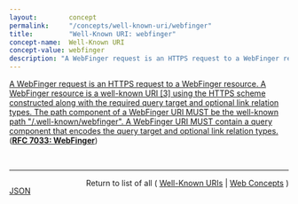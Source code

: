 ```yaml
---
layout:        concept
permalink:     "/concepts/well-known-uri/webfinger"
title:         "Well-Known URI: webfinger"
concept-name:  Well-Known URI
concept-value: webfinger
description: "A WebFinger request is an HTTPS request to a WebFinger resource. A WebFinger resource is a well-known URI [3] using the HTTPS scheme constructed along with the required query target and optional link relation types. The path component of a WebFinger URI MUST be the well-known path \"/.well-known/webfinger\". A WebFinger URI MUST contain a query component that encodes the query target and optional link relation types."
---
```


[A WebFinger request is an HTTPS request to a WebFinger resource. A WebFinger resource is a well-known URI [3] using the HTTPS scheme constructed along with the required query target and optional link relation types. The path component of a WebFinger URI MUST be the well-known path "/.well-known/webfinger". A WebFinger URI MUST contain a query component that encodes the query target and optional link relation types.](http://tools.ietf.org/html/rfc7033#section-4 "Read documentation for Well-Known URI &#34;webfinger&#34;") (**[RFC 7033: WebFinger](/specs/IETF/RFC/7033 "This specification defines the WebFinger protocol, which can be used to discover information about people or other entities on the Internet using standard HTTP methods. WebFinger discovers information for a URI that might not be usable as a locator otherwise, such as account or email URIs.")**)

<br/>
<hr/>

<p style="float : left"><a href="./webfinger.json" title="JSON representing this particular Web Concept value">JSON</a></p>
<p style="text-align: right">Return to list of all ( <a href="../well-known-uri/">Well-Known URIs</a> | <a href="../">Web Concepts</a> )</p>
